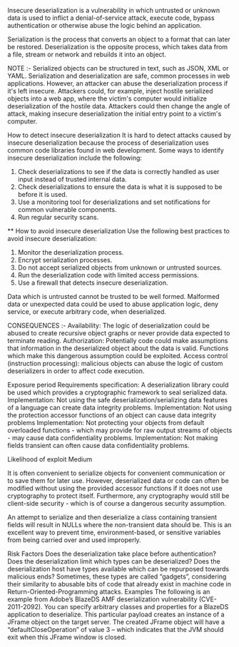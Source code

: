 
Insecure deserialization is a vulnerability in which untrusted or unknown data is used to inflict a denial-of-service attack, execute code,
bypass authentication or otherwise abuse the logic behind an application.

Serialization is the process that converts an object to a format that can later be restored. Deserialization is the opposite process, which 
takes data from a file, stream or network and rebuilds it into an object.

NOTE :- 
Serialized objects can be structured in text, such as JSON, XML or YAML. Serialization and deserialization are safe, common processes in web applications. However,
an attacker can abuse the deserialization process if it's left insecure. Attackers could, for example, inject hostile serialized objects into a web app, where the
victim's computer would initialize deserialization of the hostile data. Attackers could then change the angle of attack, making insecure deserialization the initial 
entry point to a victim's computer.

How to detect insecure deserialization
It is hard to detect attacks caused by insecure deserialization because the process of deserialization uses common code libraries found in web development. 
Some ways to identify insecure deserialization include the following:

1. Check deserializations to see if the data is correctly handled as user input instead of trusted internal data.
2. Check deserializations to ensure the data is what it is supposed to be before it is used.
3. Use a monitoring tool for deserializations and set notifications for common vulnerable components.
4. Run regular security scans.

** How to avoid insecure deserialization
Use the following best practices to avoid insecure deserialization:

1. Monitor the deserialization process.
2. Encrypt serialization processes.
3. Do not accept serialized objects from unknown or untrusted sources.
4. Run the deserialization code with limited access permissions.
5. Use a firewall that detects insecure deserialization.


Data which is untrusted cannot be trusted to be well formed. Malformed data or unexpected data could be used to abuse application logic, deny service, 
or execute arbitrary code, when deserialized.


CONSEQUENCES :-
Availability: The logic of deserialization could be abused to create recursive object graphs or never provide data expected to terminate reading.
Authorization: Potentially code could make assumptions that information in the deserialized object about the data is valid. Functions which 
               make this dangerous assumption could be exploited.
Access control (instruction processing): malicious objects can abuse the logic of custom deserializers in order to affect code execution.


Exposure period
Requirements specification: A deserialization library could be used which provides a cryptographic framework to seal serialized data.
Implementation: Not using the safe deserialization/serializing data features of a language can create data integrity problems.
Implementation: Not using the protection accessor functions of an object can cause data integrity problems
Implementation: Not protecting your objects from default overloaded functions - which may provide for raw output streams of objects - may cause data confidentiality problems.
Implementation: Not making fields transient can often cause data confidentiality problems.



Likelihood of exploit
Medium

It is often convenient to serialize objects for convenient communication or to save them for later use. However, deserialized data or code can often be modified without 
using the provided accessor functions if it does not use cryptography to protect itself. Furthermore, any cryptography would still be client-side security - which is of 
course a dangerous security assumption.

An attempt to serialize and then deserialize a class containing transient fields will result in NULLs where the non-transient data should be. This is an excellent way to
prevent time, environment-based, or sensitive variables from being carried over and used improperly.

Risk Factors
Does the deserialization take place before authentication?
Does the deserialization limit which types can be deserialized?
Does the deserialization host have types available which can be repurposed towards malicious ends? Sometimes, these types are called “gadgets”, considering their
similarity to abusable bits of code that already exist in machine code in Return-Oriented-Programming attacks.
Examples
The following is an example from Adobe’s BlazeDS AMF deserialization vulnerability (CVE-2011-2092). You can specify arbitrary classes and properties for a BlazeDS
application to deserialize. This particular payload creates an instance of a JFrame object on the target server. The created JFrame object will have a “defaultCloseOperation”
of value 3 – which indicates that the JVM should exit when this JFrame window is closed.









